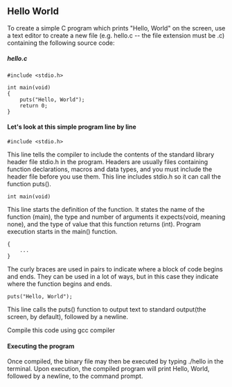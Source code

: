 ## Hello World

To create a simple C program which prints "Hello, World" on the screen, use a text editor to create a new file (e.g. hello.c -- the file extension must be .c) containing the following source code:

##### hello.c
```
#include <stdio.h>

int main(void)
{
    puts("Hello, World");
    return 0;
}
```
#### Let's look at this simple program line by line

```#include <stdio.h>```

This line tells the compiler to include the contents of the standard library header file stdio.h in the program.
Headers are usually files containing function declarations, macros and data types, and you must include the header file
before you use them. This line includes stdio.h so it can call the function puts().

```int main(void)```

This line starts the definition of the function. It states the name of the function (main), the type and number of
arguments it expects(void, meaning none), and the type of value that this function returns (int). Program execution starts
in the main() function.

```
{
    ...
}
```
The curly braces are used in pairs to indicate where a block of code begins and ends. They can be used in a lot of ways, but
in this case they indicate where the function begins and ends.

```
puts("Hello, World");
```

This line calls the puts() function to output text to standard output(the screen, by default), followed by a newline.

Compile this code using gcc compiler

#### Executing the program

Once compiled, the binary file may then be executed by typing ./hello in the terminal. Upon execution, the compiled program
will print Hello, World, followed by a newline, to the command prompt.
